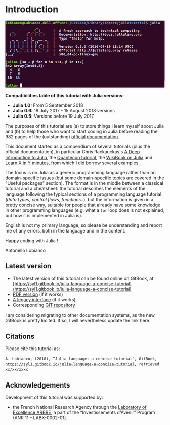 # Introduction

![](.gitbook/assets/julia_hello_world%20%281%29.png)

**Compatibilities table of this tutorial with Julia versions:**

* **Julia 1.0:** From 5 September 2018
* **Julia 0.6:** 19 July 2017 - 15 August 2018 versions
* **Julia 0.5:** Versions before 19 July 2017

The purposes of this tutorial are \(a\) to store things I learn myself about Julia and \(b\) to help those who want to start coding in Julia before reading the 982 pages of the \(outstanding\) [official documentation](https://docs.julialang.org/en/stable/).

This document started as a compendium of several tutorials \(plus the official documentation\), in particular Chris Rackauckas's [A Deep Introduction to Julia](http://ucidatascienceinitiative.github.io/IntroToJulia/), the [Quantecon tutorial](https://lectures.quantecon.org/jl/), the [WikiBook on Julia](https://en.wikibooks.org/wiki/Introducing_Julia) and [Learn X in Y minutes](https://learnxinyminutes.com/docs/julia/), from which I did borrow several examples.

The focus is on Julia as a generic programming language rather than on domain-specific issues \(but some domain-specific topics are covered in the "Useful packages" section\). The format is in the middle between a classical tutorial and a cheatsheet: the tutorial describes the elements of the language following the typical sections of a programming language tutorial \(_data types, control flows, functions.._\), but the information is given in a pretty concise way, suitable for people that already have some knowledge in other programming languages \(e.g. what a `for` loop does is not explained, but how it is implemented in Julia is\).

English is not my primary language, so please be understanding and report me of any errors, both in the language and in the content.

Happy coding with Julia !

Antonello Lobianco

## Latest version

* The latest version of this tutorial can be found online on GitBook, at [https://syl1.gitbook.io/julia-language-a-concise-tutorial](https://syl1.gitbook.io/julia-language-a-concise-tutorial)
* [PDF version](https://legacy.gitbook.com/download/pdf/book/sylvaticus/julia-language-a-concise-tutorial) \(if it works\)
* [A legacy interface](https://legacy.gitbook.com/book/sylvaticus/julia-language-a-concise-tutorial) \(if it works\)
* Corresponding [GIT repository](https://github.com/sylvaticus/juliatutorial)

I am considering migrating to other documentation systems, as the new GitBook is pretty limited. If so, I will nevertheless update the link here.

## Citations

Please cite this tutorial as:

`A. Lobianco, (2018), “Julia language: a concise tutorial", GitBook,` [`https://syl1.gitbook.io/julia-language-a-concise-tutorial`](https://syl1.gitbook.io/julia-language-a-concise-tutorial)`, retrieved xx/xx/xxxx`

## Acknowledgements

Development of this tutorial was supported by:

* the French National Research Agency through the [Laboratory of Excellence ARBRE](http://mycor.nancy.inra.fr/ARBRE/), a part of the “Investissements d'Avenir” Program \(ANR 11 – LABX-0002-01\).

